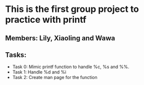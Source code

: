 # This is the first group project to practice with printf

## Members: Lily, Xiaoling and Wawa

## Tasks:
- Task 0: Mimic printf function to handle %c, %s and %%.
- Task 1: Handle %d and %i
- Task 2: Create man page for the function
